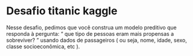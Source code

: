 # Desafio titanic kaggle
Nesse desafio, pedimos que você construa um modelo preditivo que responda à pergunta: “ que tipo de pessoas eram mais propensas a sobreviver? ” usando dados de passageiros ( ou seja, nome, idade, sexo, classe socioeconômica, etc ).
